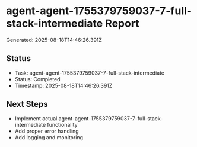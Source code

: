 # agent-agent-1755379759037-7-full-stack-intermediate Report

Generated: 2025-08-18T14:46:26.391Z

## Status
- Task: agent-agent-1755379759037-7-full-stack-intermediate
- Status: Completed
- Timestamp: 2025-08-18T14:46:26.391Z

## Next Steps
- Implement actual agent-agent-1755379759037-7-full-stack-intermediate functionality
- Add proper error handling
- Add logging and monitoring

